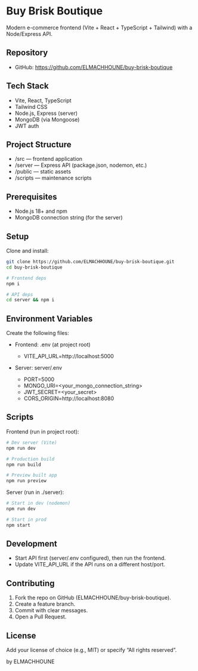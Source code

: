# Buy Brisk Boutique

Modern e-commerce frontend (Vite + React + TypeScript + Tailwind) with a Node/Express API.

## Repository

- GitHub: https://github.com/ELMACHHOUNE/buy-brisk-boutique

## Tech Stack

- Vite, React, TypeScript
- Tailwind CSS
- Node.js, Express (server)
- MongoDB (via Mongoose)
- JWT auth

## Project Structure

- /src — frontend application
- /server — Express API (package.json, nodemon, etc.)
- /public — static assets
- /scripts — maintenance scripts

## Prerequisites

- Node.js 18+ and npm
- MongoDB connection string (for the server)

## Setup

Clone and install:

```sh
git clone https://github.com/ELMACHHOUNE/buy-brisk-boutique.git
cd buy-brisk-boutique

# Frontend deps
npm i

# API deps
cd server && npm i
```

## Environment Variables

Create the following files:

- Frontend: .env (at project root)

  - VITE_API_URL=http://localhost:5000

- Server: server/.env
  - PORT=5000
  - MONGO_URI=<your_mongo_connection_string>
  - JWT_SECRET=<your_secret>
  - CORS_ORIGIN=http://localhost:8080

## Scripts

Frontend (run in project root):

```sh
# Dev server (Vite)
npm run dev

# Production build
npm run build

# Preview built app
npm run preview
```

Server (run in ./server):

```sh
# Start in dev (nodemon)
npm run dev

# Start in prod
npm start
```

## Development

- Start API first (server/.env configured), then run the frontend.
- Update VITE_API_URL if the API runs on a different host/port.

## Contributing

1. Fork the repo on GitHub (ELMACHHOUNE/buy-brisk-boutique).
2. Create a feature branch.
3. Commit with clear messages.
4. Open a Pull Request.

## License

Add your license of choice (e.g., MIT) or specify “All rights reserved”.

by ELMACHHOUNE 